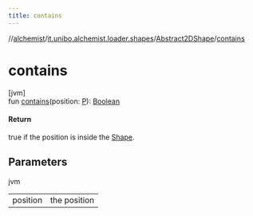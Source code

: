 ```yaml
---
title: contains
---
```

//[alchemist](../../../index.html)/[it.unibo.alchemist.loader.shapes](../index.html)/[Abstract2DShape](index.html)/[contains](contains.html)



# contains



[jvm]\
fun [contains](contains.html)(position: [P](../../it.unibo.alchemist.loader.deployments/-circle/index.html)): [Boolean](https://kotlinlang.org/api/latest/jvm/stdlib/kotlin/-boolean/index.html)



#### Return



true if the position is inside the [Shape](../-shape/index.html).



## Parameters


jvm

| | |
|---|---|
| position | the position |




